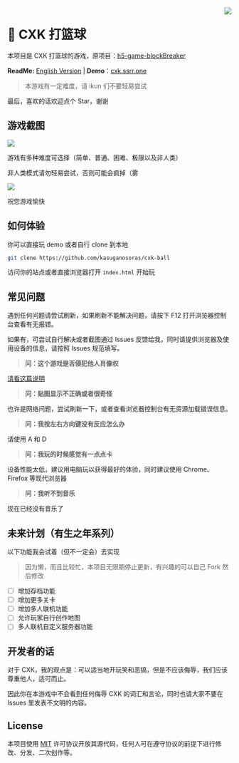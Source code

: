 <img src="https://i.imgur.com/aoB8Er1.png" align=right />

# 🏀 CXK 打篮球

本项目是 CXK 打篮球的游戏，原项目：[h5-game-blockBreaker](https://github.com/yangyunhe369/h5-game-blockBreaker)

**ReadMe:** [English Version](README_EN.md) | **Demo**：[cxk.ssrr.one](https://cxk.ssrr.one/)

> 本游戏有一定难度，请 ikun 们不要轻易尝试

最后，喜欢的话欢迎点个 Star，谢谢

## 游戏截图

![](https://i.imgur.com/gVfLn4a.png)

游戏有多种难度可选择（简单、普通、困难、极限以及非人类）

非人类模式请勿轻易尝试，否则可能会疯掉（雾

![](https://upload-images.jianshu.io/upload_images/3203841-f8468944b6321119.gif?imageMogr2/auto-orient/strip)

祝您游戏愉快

## 如何体验

你可以直接玩 demo 或者自行 clone 到本地

```bash
git clone https://github.com/kasuganosoras/cxk-ball
```

访问你的站点或者直接浏览器打开 `index.html` 开始玩

## 常见问题

遇到任何问题请尝试刷新，如果刷新不能解决问题，请按下 F12 打开浏览器控制台查看有无报错。

如果有，可尝试自行解决或者截图通过 Issues 反馈给我，同时请提供浏览器及使用设备的信息，请按照 Issues 规范填写。

> __问：这个游戏是否侵犯他人肖像权__

[请看这篇说明](about.md)

> __问：贴图显示不正确或者很奇怪__

也许是网络问题，尝试刷新一下，或者查看浏览器控制台有无资源加载错误信息。

> __问：我按左右方向键没有反应怎么办__

请使用 A 和 D

> __问：我玩的时候感觉有一点点卡__

设备性能太低，建议用电脑玩以获得最好的体验，同时建议使用 Chrome、Firefox 等现代浏览器

> __问：我听不到音乐__

现在已经没有音乐了

## 未来计划（有生之年系列）

以下功能我会试着（但不一定会）去实现

> 因为懒，而且比较忙，本项目无限期停止更新，有兴趣的可以自己 Fork 然后修改

- [ ] 增加存档功能
- [ ] 增加更多关卡
- [ ] 增加多人联机功能
- [ ] 允许玩家自行创作地图
- [ ] 多人联机自定义服务器功能

## 开发者的话

对于 CXK，我的观点是：可以适当地开玩笑和恶搞，但是不应该侮辱，我们应该尊重他人，适可而止。

因此你在本游戏中不会看到任何侮辱 CXK 的词汇和言论，同时也请大家不要在 Issues 里发表不文明的内容。

## License

本项目使用 [MIT](LICENSE) 许可协议开放其源代码，任何人可在遵守协议的前提下进行修改、分发、二次创作等。
